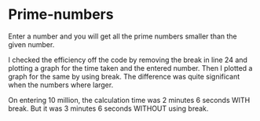 # Prime-numbers
Enter a number and you will get all the prime numbers smaller than the given number.

I checked the efficiency off the code by removing the break in line 24 and plotting a graph for the time taken and the entered number. 
Then I plotted a graph for the same by using break. The difference was quite significant when the numbers where larger. 

On entering 10 million, the calculation time was 2 minutes 6 seconds WITH break. But it was 3 minutes 6 seconds WITHOUT using break.
